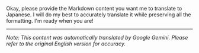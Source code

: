 Okay, please provide the Markdown content you want me to translate to Japanese. I will do my best to accurately translate it while preserving all the formatting. I'm ready when you are!


---
_Note: This content was automatically translated by Google Gemini. Please refer to the original English version for accuracy._